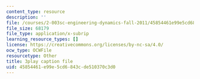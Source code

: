 ```yaml
---
content_type: resource
description: ''
file: /courses/2-003sc-engineering-dynamics-fall-2011/45854461e99e5cd6843cde510370c3d0_wERH7LtoUuE.vtt
file_size: 68179
file_type: application/x-subrip
learning_resource_types: []
license: https://creativecommons.org/licenses/by-nc-sa/4.0/
ocw_type: OCWFile
resourcetype: Other
title: 3play caption file
uid: 45854461-e99e-5cd6-843c-de510370c3d0
---
```

